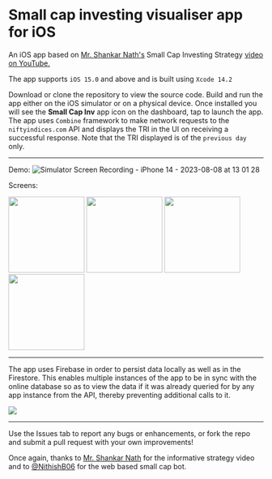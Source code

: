 # Small cap investing visualiser app for iOS 

An iOS app based on [Mr. Shankar Nath's](https://www.youtube.com/@shankarnath) Small Cap Investing Strategy [video on YouTube.](https://www.youtube.com/watch?v=ppxnjQ86T-Q)

The app supports `iOS 15.0` and above and is built using `Xcode 14.2`

Download or clone the repository to view the source code. Build and run the app either on the iOS simulator or on a physical device.
Once installed you will see the **Small Cap Inv** app icon on the dashboard, tap to launch the app.
The app uses `Combine` framework to make network requests to the `niftyindices.com` API and displays the TRI in the UI on receiving a successful response.
Note that the TRI displayed is of the `previous day` only.

---
Demo:
![Simulator Screen Recording - iPhone 14 - 2023-08-08 at 13 01 28](https://github.com/anupdsouza/ios-smallcap-investing-visualiser/assets/103429618/7c4d469d-2dad-4b97-972c-82919d1dad5b)


Screens:

<img src="https://github.com/anupdsouza/ios-smallcap-investing-visualiser/assets/103429618/8e95394b-0bce-4ecb-b0cc-c45ad7e7bb21" width="150">
<img src="https://github.com/anupdsouza/ios-smallcap-investing-visualiser/assets/103429618/498b7cb9-3194-44f9-87a0-dd150d46d232" width="150">
<img src="https://github.com/anupdsouza/ios-smallcap-investing-visualiser/assets/103429618/e1033b68-5882-455f-85e7-deba044d3bc9" width="150">
<img src="https://github.com/anupdsouza/ios-smallcap-investing-visualiser/assets/103429618/67e83dd4-2a65-4d2d-b59a-76a130ec5b6e" width="150">

---
The app uses Firebase in order to persist data locally as well as in the Firestore. This enables multiple instances of the app to be in sync with the online database so as to view the data if it was already queried for by any app instance from the API, thereby preventing additional calls to it.

<img src="https://github.com/anupdsouza/ios-smallcap-investing-visualiser/assets/103429618/2bf4a4c1-c99e-459c-82fb-b4fb7254f333">

---

Use the Issues tab to report any bugs or enhancements, or fork the repo and submit a pull request with your own improvements!

Once again, thanks to [Mr. Shankar Nath](https://www.youtube.com/@shankarnath) for the informative strategy video and to [@NithishB06](https://github.com/NithishB06) for the web based small cap bot.
